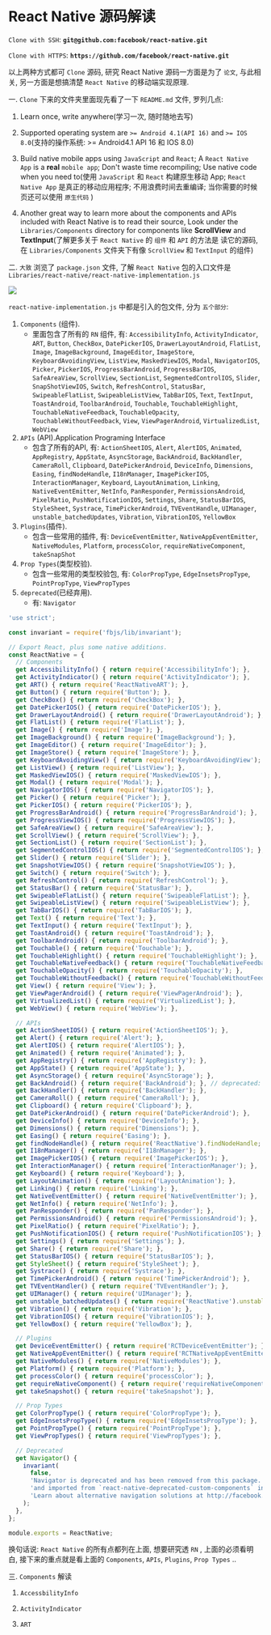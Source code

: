 # React Native 源码解读


`Clone with SSH`: **`git@github.com:facebook/react-native.git`**


`Clone with HTTPS`: **`https://github.com/facebook/react-native.git`**

以上两种方式都可 `Clone` 源码, 研究 React Native 源码一方面是为了 `论文`, 与此相关, 另一方面是想搞清楚 `React Native` 的移动端实现原理.

一. `Clone` 下来的文件夹里面现先看了一下 `README.md` 文件, 罗列几点:

1. Learn once, write anywhere(学习一次, 随时随地去写)

2. Supported operating system are `>= Android 4.1(API 16)` and `>= IOS 8.0`(支持的操作系统: >= Android4.1 API 16 和 IOS 8.0)

3. Build native mobile apps using `JavaScript` and `React`; A `React Native App` is a **real** `mobile app`; Don't waste time recompiling; Use native code when you need to(使用 `JavaScript` 和 `React` 构建原生移动 App; `React Native App` 是真正的移动应用程序; 不用浪费时间去重编译; 当你需要的时候页还可以使用 `原生代码` )

4. Another great way to learn more about the components and APIs included with React Native is to read their source, Look under the `Libraries/Components` directory for components like **ScrollView** and **TextInput**(了解更多关于 `React Native` 的 `组件` 和 `API` 的方法是 读它的源码, 在 `Libraries/Components` 文件夹下有像 `ScrollView` 和 `TextInput` 的组件)

二. `大致` 浏览了 `package.json` 文件, 了解 `React Native` 包的入口文件是 `Libraries/react-native/react-native-implementation.js`

![](./img/entry.png)

`react-native-implementation.js` 中都是引入的包文件, 分为 `五个部分`:
1. `Components` (组件).
    - 里面包含了所有的 `RN` 组件, 有: `AccessibilityInfo`, `ActivityIndicator`, `ART`, `Button`, `CheckBox`, `DatePickerIOS`, `DrawerLayoutAndroid`, `FlatList`, `Image`, `ImageBackground`, `ImageEditor`, `ImageStore`, `KeyboardAvoidingView`, `ListView`, `MaskedViewIOS`, `Modal`, `NavigatorIOS`, `Picker`, `PickerIOS`, `ProgressBarAndroid`, `ProgressBarIOS`, `SafeAreaView`, `ScrollView`, `SectionList`, `SegmentedControlIOS`, `Slider`, `SnapShotViewIOS`, `Switch`, `RefreshControl`, `StatusBar`, `SwipeableFlatList`, `SwipeableListView`, `TabBarIOS`, `Text`, `TextInput`, `ToastAndroid`, `ToolbarAndroid`, `Touchable`, `TouchableHighlight`, `TouchableNativeFeedback`, `TouchableOpacity`, `TouchableWithoutFeedback`, `View`, `ViewPagerAndroid`, `VirtualizedList`, `WebView`
2. `APIs` (API).Application Programing Interface
    - 包含了所有的API, 有: `ActionSheetIOS`, `Alert`, `AlertIOS`, `Animated`, `AppRegistry`, `AppState`, `AsyncStorage`, `BackAndroid`, `BackHandler`, `CameraRoll`, `Clipboard`, `DatePickerAndroid`, `DeviceInfo`, `Dimensions`, `Easing`, `findNodeHandle`, `I18nManager`, `ImagePickerIOS`, `InteractionManager`, `Keyboard`, `LayoutAnimation`, `Linking`, `NativeEventEmitter`, `NetInfo`, `PanResponder`, `PermissionsAndroid`, `PixelRatio`, `PushNotificationIOS`, `Settings`, `Share`, `StatusBarIOS`, `StyleSheet`, `Systrace`, `TimePickerAndroid`, `TVEventHandle`, `UIManager`, `unstable_batchedUpdates`, `Vibration`, `VibrationIOS`, `YellowBox`
3. `Plugins`(插件).
    - 包含一些常用的插件, 有: `DeviceEventEmitter`, `NativeAppEventEmitter`, `NativeModules`, `Platform`, `processColor`, `requireNativeComponent`, `takeSnapShot`
4. `Prop Types`(类型校验).
    - 包含一些常用的类型校验包, 有: `ColorPropType`, `EdgeInsetsPropType`, `PointPropType`, `ViewPropTypes`
5. `deprecated`(已经弃用).
    - 有: `Navigator`

```JavaScript
'use strict';

const invariant = require('fbjs/lib/invariant');

// Export React, plus some native additions.
const ReactNative = {
  // Components
  get AccessibilityInfo() { return require('AccessibilityInfo'); },
  get ActivityIndicator() { return require('ActivityIndicator'); },
  get ART() { return require('ReactNativeART'); },
  get Button() { return require('Button'); },
  get CheckBox() { return require('CheckBox'); },
  get DatePickerIOS() { return require('DatePickerIOS'); },
  get DrawerLayoutAndroid() { return require('DrawerLayoutAndroid'); },
  get FlatList() { return require('FlatList'); },
  get Image() { return require('Image'); },
  get ImageBackground() { return require('ImageBackground'); },
  get ImageEditor() { return require('ImageEditor'); },
  get ImageStore() { return require('ImageStore'); },
  get KeyboardAvoidingView() { return require('KeyboardAvoidingView'); },
  get ListView() { return require('ListView'); },
  get MaskedViewIOS() { return require('MaskedViewIOS'); },
  get Modal() { return require('Modal'); },
  get NavigatorIOS() { return require('NavigatorIOS'); },
  get Picker() { return require('Picker'); },
  get PickerIOS() { return require('PickerIOS'); },
  get ProgressBarAndroid() { return require('ProgressBarAndroid'); },
  get ProgressViewIOS() { return require('ProgressViewIOS'); },
  get SafeAreaView() { return require('SafeAreaView'); },
  get ScrollView() { return require('ScrollView'); },
  get SectionList() { return require('SectionList'); },
  get SegmentedControlIOS() { return require('SegmentedControlIOS'); },
  get Slider() { return require('Slider'); },
  get SnapshotViewIOS() { return require('SnapshotViewIOS'); },
  get Switch() { return require('Switch'); },
  get RefreshControl() { return require('RefreshControl'); },
  get StatusBar() { return require('StatusBar'); },
  get SwipeableFlatList() { return require('SwipeableFlatList'); },
  get SwipeableListView() { return require('SwipeableListView'); },
  get TabBarIOS() { return require('TabBarIOS'); },
  get Text() { return require('Text'); },
  get TextInput() { return require('TextInput'); },
  get ToastAndroid() { return require('ToastAndroid'); },
  get ToolbarAndroid() { return require('ToolbarAndroid'); },
  get Touchable() { return require('Touchable'); },
  get TouchableHighlight() { return require('TouchableHighlight'); },
  get TouchableNativeFeedback() { return require('TouchableNativeFeedback'); },
  get TouchableOpacity() { return require('TouchableOpacity'); },
  get TouchableWithoutFeedback() { return require('TouchableWithoutFeedback'); },
  get View() { return require('View'); },
  get ViewPagerAndroid() { return require('ViewPagerAndroid'); },
  get VirtualizedList() { return require('VirtualizedList'); },
  get WebView() { return require('WebView'); },

  // APIs
  get ActionSheetIOS() { return require('ActionSheetIOS'); },
  get Alert() { return require('Alert'); },
  get AlertIOS() { return require('AlertIOS'); },
  get Animated() { return require('Animated'); },
  get AppRegistry() { return require('AppRegistry'); },
  get AppState() { return require('AppState'); },
  get AsyncStorage() { return require('AsyncStorage'); },
  get BackAndroid() { return require('BackAndroid'); }, // deprecated: use BackHandler instead
  get BackHandler() { return require('BackHandler'); },
  get CameraRoll() { return require('CameraRoll'); },
  get Clipboard() { return require('Clipboard'); },
  get DatePickerAndroid() { return require('DatePickerAndroid'); },
  get DeviceInfo() { return require('DeviceInfo'); },
  get Dimensions() { return require('Dimensions'); },
  get Easing() { return require('Easing'); },
  get findNodeHandle() { return require('ReactNative').findNodeHandle; },
  get I18nManager() { return require('I18nManager'); },
  get ImagePickerIOS() { return require('ImagePickerIOS'); },
  get InteractionManager() { return require('InteractionManager'); },
  get Keyboard() { return require('Keyboard'); },
  get LayoutAnimation() { return require('LayoutAnimation'); },
  get Linking() { return require('Linking'); },
  get NativeEventEmitter() { return require('NativeEventEmitter'); },
  get NetInfo() { return require('NetInfo'); },
  get PanResponder() { return require('PanResponder'); },
  get PermissionsAndroid() { return require('PermissionsAndroid'); },
  get PixelRatio() { return require('PixelRatio'); },
  get PushNotificationIOS() { return require('PushNotificationIOS'); },
  get Settings() { return require('Settings'); },
  get Share() { return require('Share'); },
  get StatusBarIOS() { return require('StatusBarIOS'); },
  get StyleSheet() { return require('StyleSheet'); },
  get Systrace() { return require('Systrace'); },
  get TimePickerAndroid() { return require('TimePickerAndroid'); },
  get TVEventHandler() { return require('TVEventHandler'); },
  get UIManager() { return require('UIManager'); },
  get unstable_batchedUpdates() { return require('ReactNative').unstable_batchedUpdates; },
  get Vibration() { return require('Vibration'); },
  get VibrationIOS() { return require('VibrationIOS'); },
  get YellowBox() { return require('YellowBox'); },

  // Plugins
  get DeviceEventEmitter() { return require('RCTDeviceEventEmitter'); },
  get NativeAppEventEmitter() { return require('RCTNativeAppEventEmitter'); },
  get NativeModules() { return require('NativeModules'); },
  get Platform() { return require('Platform'); },
  get processColor() { return require('processColor'); },
  get requireNativeComponent() { return require('requireNativeComponent'); },
  get takeSnapshot() { return require('takeSnapshot'); },

  // Prop Types
  get ColorPropType() { return require('ColorPropType'); },
  get EdgeInsetsPropType() { return require('EdgeInsetsPropType'); },
  get PointPropType() { return require('PointPropType'); },
  get ViewPropTypes() { return require('ViewPropTypes'); },

  // Deprecated
  get Navigator() {
    invariant(
      false,
      'Navigator is deprecated and has been removed from this package. It can now be installed ' +
      'and imported from `react-native-deprecated-custom-components` instead of `react-native`. ' +
      'Learn about alternative navigation solutions at http://facebook.github.io/react-native/docs/navigation.html'
    );
  },
};

module.exports = ReactNative;

```


换句话说: `React Native` 的所有点都列在上面, 想要研究透 `RN` , 上面的必须看明白, 接下来的重点就是看上面的 `Components`, `APIs`, `Plugins`, `Prop Types` ..


三. `Components` 解读

1. `AccessbilityInfo`


2. `ActivityIndicator`


3. `ART`